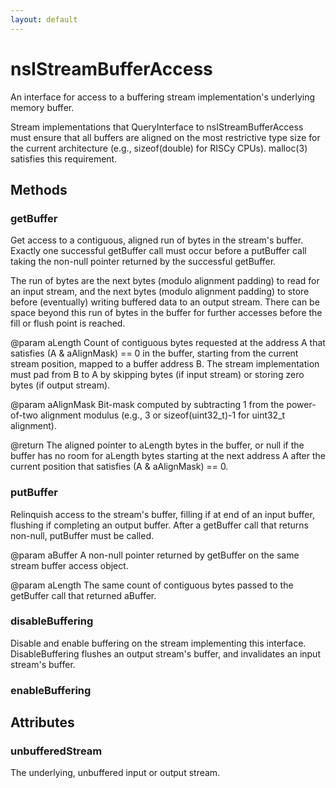 ```yaml
---
layout: default
---
```


# nsIStreamBufferAccess #

An interface for access to a buffering stream implementation's underlying
memory buffer.

Stream implementations that QueryInterface to nsIStreamBufferAccess must
ensure that all buffers are aligned on the most restrictive type size for
the current architecture (e.g., sizeof(double) for RISCy CPUs).  malloc(3)
satisfies this requirement.


## Methods ##

### getBuffer ###

Get access to a contiguous, aligned run of bytes in the stream's buffer.
Exactly one successful getBuffer call must occur before a putBuffer call
taking the non-null pointer returned by the successful getBuffer.

The run of bytes are the next bytes (modulo alignment padding) to read
for an input stream, and the next bytes (modulo alignment padding) to
store before (eventually) writing buffered data to an output stream.
There can be space beyond this run of bytes in the buffer for further
accesses before the fill or flush point is reached.

@param aLength
   Count of contiguous bytes requested at the address A that satisfies
   (A & aAlignMask) == 0 in the buffer, starting from the current stream
   position, mapped to a buffer address B.  The stream implementation
   must pad from B to A by skipping bytes (if input stream) or storing
   zero bytes (if output stream).

@param aAlignMask
   Bit-mask computed by subtracting 1 from the power-of-two alignment
   modulus (e.g., 3 or sizeof(uint32_t)-1 for uint32_t alignment).

@return
   The aligned pointer to aLength bytes in the buffer, or null if the
   buffer has no room for aLength bytes starting at the next address A
   after the current position that satisfies (A & aAlignMask) == 0.


### putBuffer ###

Relinquish access to the stream's buffer, filling if at end of an input
buffer, flushing if completing an output buffer.  After a getBuffer call
that returns non-null, putBuffer must be called.

@param aBuffer
   A non-null pointer returned by getBuffer on the same stream buffer
   access object.

@param aLength
   The same count of contiguous bytes passed to the getBuffer call that
   returned aBuffer.


### disableBuffering ###

Disable and enable buffering on the stream implementing this interface.
DisableBuffering flushes an output stream's buffer, and invalidates an
input stream's buffer.


### enableBuffering ###

## Attributes ##

### unbufferedStream ###

The underlying, unbuffered input or output stream.

